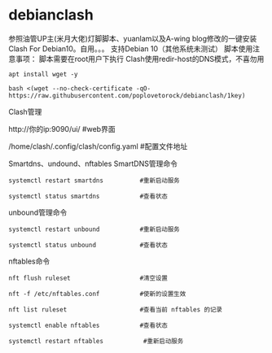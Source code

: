 # debianclash
参照油管UP主(米月大佬)灯脚脚本、yuanlam以及A-wing blog修改的一键安装Clash For Debian10。自用。。。
支持Debian 10（其他系统未测试）
脚本使用注意事项：
脚本需要在root用户下执行
Clash使用redir-host的DNS模式，不喜勿用
```
apt install wget -y
```

```
bash <(wget --no-check-certificate -qO- https://raw.githubusercontent.com/poplovetorock/debianclash/1key)
```
Clash管理

http://你的ip:9090/ui/                   #web界面

/home/clash/.config/clash/config.yaml    #配置文件地址


Smartdns、undound、nftables
SmartDNS管理命令
```
systemctl restart smartdns          #重新启动服务

systemctl status smartdns           #查看状态
```
unbound管理命令
```
systemctl restart unbound           #重新启动服务

systemctl status unbound            #查看状态
```
nftables命令
```
nft flush ruleset                   #清空设置

nft -f /etc/nftables.conf           #使新的设置生效

nft list ruleset                    #查看当前 nftables 的记录

systemctl enable nftables           #查看状态

systemctl restart nftables           #重新启动服务
```
